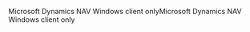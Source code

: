 <span data-ttu-id="70efc-101">Microsoft Dynamics NAV Windows client only</span><span class="sxs-lookup"><span data-stu-id="70efc-101">Microsoft Dynamics NAV Windows client only</span></span>